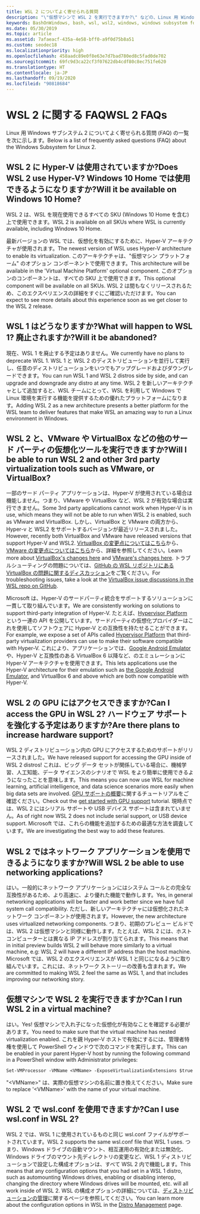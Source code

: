 ```yaml
---
title: WSL 2 についてよく寄せられる質問
description: "\"仮想マシンで WSL 2 を実行できますか?\" などの、Linux 用 Windows サブシステム 2 についてよく寄せられる質問 (FAQ) への回答をご確認いただけます。"
keywords: BashOnWindows, bash, wsl, wsl2, windows, windows subsystem for linux, windowssubsystem, ubuntu, debian, suse, windows 10, インストール
ms.date: 05/30/2019
ms.topic: article
ms.assetid: 7afaeacf-435a-4e58-bff0-a9f0d75b8a51
ms.custom: seodec18
ms.localizationpriority: high
ms.openlocfilehash: 458aadc89e0f8e63e7d7bad780ed8c5fad0de702
ms.sourcegitcommit: 69fc9d3ca22cf3f07622db4cdf80c8ec751fe620
ms.translationtype: HT
ms.contentlocale: ja-JP
ms.lasthandoff: 09/19/2020
ms.locfileid: "90818684"
---
```

# <a name="wsl-2-faqs"></a><span data-ttu-id="69c70-104">WSL 2 に関する FAQ</span><span class="sxs-lookup"><span data-stu-id="69c70-104">WSL 2 FAQs</span></span>

<span data-ttu-id="69c70-105">Linux 用 Windows サブシステム 2 についてよく寄せられる質問 (FAQ) の一覧を次に示します。</span><span class="sxs-lookup"><span data-stu-id="69c70-105">Below is a list of frequently asked questions (FAQ) about the Windows Subsystem for Linux 2.</span></span>

## <a name="does-wsl-2-use-hyper-v-will-it-be-available-on-windows-10-home"></a><span data-ttu-id="69c70-106">WSL 2 に Hyper-V は使用されていますか?</span><span class="sxs-lookup"><span data-stu-id="69c70-106">Does WSL 2 use Hyper-V?</span></span> <span data-ttu-id="69c70-107">Windows 10 Home では使用できるようになりますか?</span><span class="sxs-lookup"><span data-stu-id="69c70-107">Will it be available on Windows 10 Home?</span></span>

<span data-ttu-id="69c70-108">WSL 2 は、WSL を現在使用できるすべての SKU (Windows 10 Home を含む) 上で使用できます。</span><span class="sxs-lookup"><span data-stu-id="69c70-108">WSL 2 is available on all SKUs where WSL is currently available, including Windows 10 Home.</span></span>

<span data-ttu-id="69c70-109">最新バージョンの WSL では、仮想化を有効にするために、Hyper-V アーキテクチャが使用されます。</span><span class="sxs-lookup"><span data-stu-id="69c70-109">The newest version of WSL uses Hyper-V architecture to enable its virtualization.</span></span> <span data-ttu-id="69c70-110">このアーキテクチャは、"仮想マシン プラットフォーム" のオプション コンポーネントで使用できます。</span><span class="sxs-lookup"><span data-stu-id="69c70-110">This architecture will be available in the 'Virtual Machine Platform' optional component.</span></span> <span data-ttu-id="69c70-111">このオプションのコンポーネントは、すべての SKU 上で使用できます。</span><span class="sxs-lookup"><span data-stu-id="69c70-111">This optional component will be available on all SKUs.</span></span> <span data-ttu-id="69c70-112">WSL 2 は間もなくリリースされるため、このエクスペリエンスの詳細をすぐにご確認いただけます。</span><span class="sxs-lookup"><span data-stu-id="69c70-112">You can expect to see more details about this experience soon as we get closer to the WSL 2 release.</span></span>

## <a name="what-will-happen-to-wsl-1-will-it-be-abandoned"></a><span data-ttu-id="69c70-113">WSL 1 はどうなりますか?</span><span class="sxs-lookup"><span data-stu-id="69c70-113">What will happen to WSL 1?</span></span> <span data-ttu-id="69c70-114">廃止されますか?</span><span class="sxs-lookup"><span data-stu-id="69c70-114">Will it be abandoned?</span></span>

<span data-ttu-id="69c70-115">現在、WSL 1 を廃止する予定はありません。</span><span class="sxs-lookup"><span data-stu-id="69c70-115">We currently have no plans to deprecate WSL 1.</span></span> <span data-ttu-id="69c70-116">WSL 1 と WSL 2 のディストリビューションを並行して実行し、任意のディストリビューションをいつでもアップグレードおよびダウングレードできます。</span><span class="sxs-lookup"><span data-stu-id="69c70-116">You can run WSL 1 and WSL 2 distros side by side, and can upgrade and downgrade any distro at any time.</span></span> <span data-ttu-id="69c70-117">WSL 2 を新しいアーキテクチャとして追加すると、WSL チームにとって、WSL を利用して Windows で Linux 環境を実行する機能を提供するための優れたプラットフォームになります。</span><span class="sxs-lookup"><span data-stu-id="69c70-117">Adding WSL 2 as a new architecture presents a better platform for the WSL team to deliver features that make WSL an amazing way to run a Linux environment in Windows.</span></span>

## <a name="will-i-be-able-to-run-wsl-2-and-other-3rd-party-virtualization-tools-such-as-vmware-or-virtualbox"></a><span data-ttu-id="69c70-118">WSL 2 と、VMware や VirtualBox などの他のサード パーティの仮想化ツールを実行できますか?</span><span class="sxs-lookup"><span data-stu-id="69c70-118">Will I be able to run WSL 2 and other 3rd party virtualization tools such as VMware, or VirtualBox?</span></span>

<span data-ttu-id="69c70-119">一部のサード パーティ アプリケーションは、Hyper-V が使用されている場合は機能しません。つまり、VMware や VirtualBox など、WSL 2 が有効な場合は実行できません。</span><span class="sxs-lookup"><span data-stu-id="69c70-119">Some 3rd party applications cannot work when Hyper-V is in use, which means they will not be able to run when WSL 2 is enabled, such as VMware and VirtualBox.</span></span> <span data-ttu-id="69c70-120">しかし、VirtualBox と VMware の両方から、Hyper-v と WSL2 をサポートするバージョンが最近リリースされました。</span><span class="sxs-lookup"><span data-stu-id="69c70-120">However, recently both VirtualBox and VMware have released versions that support Hyper-V and WSL2.</span></span> <span data-ttu-id="69c70-121">[VirtualBox の変更点についてはこちら][1]から、[VMware の変更点についてはこちら][4]から、詳細を参照してください。</span><span class="sxs-lookup"><span data-stu-id="69c70-121">Learn more about [VirtualBox's changes here][1] and [VMware's changes here][4].</span></span> <span data-ttu-id="69c70-122">トラブルシューティングの問題については、[GitHub の WSL リポジトリにある VirtualBox の問題に関するディスカッション](https://github.com/MicrosoftDocs/WSL/issues?q=is%3Aissue+virtualbox+sort%3Acomments-desc)をご覧ください。</span><span class="sxs-lookup"><span data-stu-id="69c70-122">For troubleshooting issues, take a look at the [VirtualBox issue discussions in the WSL repo on GitHub](https://github.com/MicrosoftDocs/WSL/issues?q=is%3Aissue+virtualbox+sort%3Acomments-desc).</span></span>

<span data-ttu-id="69c70-123">Microsoft は、Hyper-V のサードパーティ統合をサポートするソリューションに一貫して取り組んでいます。</span><span class="sxs-lookup"><span data-stu-id="69c70-123">We are consistently working on solutions to support third-party integration of Hyper-V.</span></span> <span data-ttu-id="69c70-124">たとえば、[Hypervisor Platform][2] という一連の API を公開しています。サードパーティの仮想化プロバイダーはこれを使用してソフトウェアに Hyper-V との互換性を持たせることができます。</span><span class="sxs-lookup"><span data-stu-id="69c70-124">For example, we expose a set of APIs called [Hypervisor Platform][2] that third-party virtualization providers can use to make their software compatible with Hyper-V.</span></span> <span data-ttu-id="69c70-125">これにより、アプリケーションでは、[Google Android Emulator][3] や、Hyper-V と互換性のある VirtualBox 6 以降など、のエミュレーションに Hyper-V アーキテクチャを使用できます。</span><span class="sxs-lookup"><span data-stu-id="69c70-125">This lets applications use the Hyper-V architecture for their emulation such as [the Google Android Emulator][3], and VirtualBox 6 and above which are both now compatible with Hyper-V.</span></span>

## <a name="can-i-access-the-gpu-in-wsl-2-are-there-plans-to-increase-hardware-support"></a><span data-ttu-id="69c70-126">WSL 2 の GPU にはアクセスできますか?</span><span class="sxs-lookup"><span data-stu-id="69c70-126">Can I access the GPU in WSL 2?</span></span> <span data-ttu-id="69c70-127">ハードウェア サポートを強化する予定はありますか?</span><span class="sxs-lookup"><span data-stu-id="69c70-127">Are there plans to increase hardware support?</span></span>

<span data-ttu-id="69c70-128">WSL 2 ディストリビューション内の GPU にアクセスするためのサポートがリリースされました。</span><span class="sxs-lookup"><span data-stu-id="69c70-128">We have released support for accessing the GPU inside of WSL 2 distros!</span></span> <span data-ttu-id="69c70-129">これは、ビッグ データ セットが関係している場合に、機械学習、人工知能、データ サイエンスのシナリオで WSL をより簡単に使用できるようになったことを意味します。</span><span class="sxs-lookup"><span data-stu-id="69c70-129">This means you can now use WSL for machine learning, artificial intelligence, and data science scenarios more easily when big data sets are involved.</span></span> <span data-ttu-id="69c70-130">[GPU サポートの概要](./tutorials/gpu-compute.md)に関するチュートリアルをご確認ください。</span><span class="sxs-lookup"><span data-stu-id="69c70-130">Check out the [get started with GPU support](./tutorials/gpu-compute.md) tutorial.</span></span> <span data-ttu-id="69c70-131">現時点では、WSL 2 にはシリアル サポートや USB デバイス サポートは含まれていません。</span><span class="sxs-lookup"><span data-stu-id="69c70-131">As of right now WSL 2 does not include serial support, or USB device support.</span></span> <span data-ttu-id="69c70-132">Microsoft では、これらの機能を追加するための最適な方法を調査しています。</span><span class="sxs-lookup"><span data-stu-id="69c70-132">We are investigating the best way to add these features.</span></span>

## <a name="will-wsl-2-be-able-to-use-networking-applications"></a><span data-ttu-id="69c70-133">WSL 2 ではネットワーク アプリケーションを使用できるようになりますか?</span><span class="sxs-lookup"><span data-stu-id="69c70-133">Will WSL 2 be able to use networking applications?</span></span>

<span data-ttu-id="69c70-134">はい。一般的にネットワーク アプリケーションにはシステム コールとの完全な互換性があるため、より高速に、より優れた機能で動作します。</span><span class="sxs-lookup"><span data-stu-id="69c70-134">Yes, in general networking applications will be faster and work better since we have full system call compatibility.</span></span> <span data-ttu-id="69c70-135">ただし、新しいアーキテクチャには仮想化されたネットワーク コンポーネントが使用されます。</span><span class="sxs-lookup"><span data-stu-id="69c70-135">However, the new architecture uses virtualized networking components.</span></span> <span data-ttu-id="69c70-136">つまり、初期のプレビュー ビルドでは、WSL 2 は仮想マシンと同様に動作します。たとえば、WSL 2 には、ホスト コンピューターとは異なる IP アドレスが割り当てられます。</span><span class="sxs-lookup"><span data-stu-id="69c70-136">This means that in initial preview builds WSL 2 will behave more similarly to a virtual machine, e.g: WSL 2 will have a different IP address than the host machine.</span></span> <span data-ttu-id="69c70-137">Microsoft では、WSL 2 のエクスペリエンスが WSL 1 と同じになるように取り組んでいます。これには、ネットワーク ストーリーの改善も含まれます。</span><span class="sxs-lookup"><span data-stu-id="69c70-137">We are committed to making WSL 2 feel the same as WSL 1, and that includes improving our networking story.</span></span> 

## <a name="can-i-run-wsl-2-in-a-virtual-machine"></a><span data-ttu-id="69c70-138">仮想マシンで WSL 2 を実行できますか?</span><span class="sxs-lookup"><span data-stu-id="69c70-138">Can I run WSL 2 in a virtual machine?</span></span>

<span data-ttu-id="69c70-139">はい。</span><span class="sxs-lookup"><span data-stu-id="69c70-139">Yes!</span></span> <span data-ttu-id="69c70-140">仮想マシンで入れ子になった仮想化が有効なことを確認する必要があります。</span><span class="sxs-lookup"><span data-stu-id="69c70-140">You need to make sure that the virtual machine has nested virtualization enabled.</span></span> <span data-ttu-id="69c70-141">これを親 Hyper-V ホストで有効にするには、管理者特権を使用して PowerShell ウィンドウで次のコマンドを実行します。</span><span class="sxs-lookup"><span data-stu-id="69c70-141">This can be enabled in your parent Hyper-V host by running the following command in a PowerShell window with Administrator privileges:</span></span>

`Set-VMProcessor -VMName <VMName> -ExposeVirtualizationExtensions $true`

<span data-ttu-id="69c70-142">"&lt;VMName&gt;" は、実際の仮想マシンの名前に置き換えてください。</span><span class="sxs-lookup"><span data-stu-id="69c70-142">Make sure to replace '&lt;VMName&gt;' with the name of your virtual machine.</span></span>

## <a name="can-i-use-wslconf-in-wsl-2"></a><span data-ttu-id="69c70-143">WSL 2 で wsl.conf を使用できますか?</span><span class="sxs-lookup"><span data-stu-id="69c70-143">Can I use wsl.conf in WSL 2?</span></span>

<span data-ttu-id="69c70-144">WSL 2 では、WSL 1 に使用されているものと同じ wsl.conf ファイルがサポートされています。</span><span class="sxs-lookup"><span data-stu-id="69c70-144">WSL 2 supports the same wsl.conf file that WSL 1 uses.</span></span> <span data-ttu-id="69c70-145">つまり、Windows ドライブの自動マウント、相互運用の有効化または無効化、Windows ドライブのマウント先ディレクトリの変更など、WSL 1 ディストリビューションで設定した構成オプションは、すべて WSL 2 内で機能します。</span><span class="sxs-lookup"><span data-stu-id="69c70-145">This means that any configuration options that you had set in a WSL 1 distro, such as automounting Windows drives, enabling or disabling interop, changing the directory where Windows drives will be mounted, etc. will all work inside of WSL 2.</span></span> <span data-ttu-id="69c70-146">WSL の構成オプションの詳細については、[ディストリビューションの管理](./wsl-config.md)に関するページを参照してください。</span><span class="sxs-lookup"><span data-stu-id="69c70-146">You can learn more about the configuration options in WSL in the [Distro Management](./wsl-config.md) page.</span></span>

 [1]: https://www.virtualbox.org/wiki/Changelog-6.0
 [2]: https://docs.microsoft.com/virtualization/api/
 [3]: https://devblogs.microsoft.com/visualstudio/hyper-v-android-emulator-support/
 [4]: https://blogs.vmware.com/workstation/2020/01/vmware-workstation-tech-preview-20h1.html
